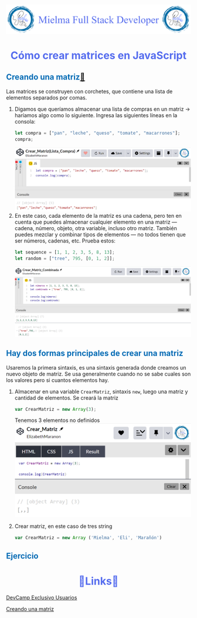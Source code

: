 ![Logo Mielma](image/Logo_Encabezado.png)

# <center><b><font color="#556CEE">Cómo crear matrices en JavaScript</font></b>

## <b><font color="#006cb5">Creando una matriz[🔗](https://developer.mozilla.org/es/docs/Learn/JavaScript/First_steps/Arrays#creando_un_arreglo)</font></b>

Las matrices se construyen con corchetes, que contiene una lista de elementos separados por comas.

1. Digamos que queríamos almacenar una lista de compras en un matriz → haríamos algo como lo siguiente.  Ingresa las siguientes líneas en la consola:
    ```js
    let compra = ["pan", "leche", "queso", "tomate", "macarrones"];
    compra;
    ```
    ![Crear_Matriz_Lista_Compra](image/Crear_Matriz_Lista_Compra.png)
2. En este caso, cada elemento de la matriz es una cadena, pero ten en cuenta que puedes almacenar cualquier elemento en una matriz — cadena, número, objeto, otra variable, incluso otro matriz. También puedes mezclar y combinar tipos de elementos — no todos tienen que ser números, cadenas, etc. Prueba estos:
    ```js
    let sequence = [1, 1, 2, 3, 5, 8, 13];
    let random = ["tree", 795, [0, 1, 2]];
    ```
    ![Crear_Matriz_Combinada](image/Crear_Matriz_Combinada.png)


## <b><font color="#006cb5">Hay dos formas principales de crear una matriz</font></b>

Usaremos la primera sintaxis, es una sintaxis generada donde creamos un nuevo objeto de matriz. Se usa generalmente cuando no se sabe cuales son los valores pero si cuantos elementos hay.
1. Almacenar en una variable `CrearMatriz`, sintaxis `new`, luego una matriz y cantidad de elementos. Se creará la matriz
    ```js
    var CrearMatriz = new Array(3);
    ```
    Tenemos 3 elementos no definidos
    ![Crear_Matriz](image/Crear_Matriz.png)

2. Crear matriz, en este caso de tres string
   ```js
   var CrearMatriz = new Array ('Mielma', 'Eli', 'Marañón')
   ```    




<!-- ### <font color="#556CEE">H3</font> -->
<!-- #### <font color="#006cb5">H4</font> -->

## <b><font color="#006cb5">Ejercicio</font></b>

<!-- ## <center><b><font color="#006cb5">Coding Exercise</font></b>
```js
```
Resultado:
```js
``` -->

# <center><b><font color="#556CEE">🔗Links🔗</font></b>

[DevCamp Exclusivo Usuarios](https://basque.devcamp.com/pt-full-stack-development-javascript-python-react/guide/how-to-create-arrays-javascript)  

<!-- [Código DevCamp]() -->

<!-- [Código Mielma]() -->

[Creando una matriz](https://developer.mozilla.org/es/docs/Learn/JavaScript/First_steps/Arrays#creando_un_arreglo)